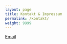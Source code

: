 ```yaml
---
layout: page
title: Kontakt & Impressum
permalink: /kontakt/
weight: 9999
---
```


[Email](mailto:info@diecutfacemasks.org)
